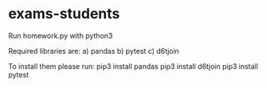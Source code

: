 # exams-students

Run homework.py with python3

Required libraries are: 
a) pandas
b) pytest
c) d6tjoin

To install them please run:
pip3 install pandas
pip3 install d6tjoin
pip3 install pytest

